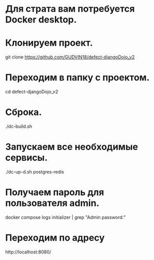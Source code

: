 # Для страта вам потребуется Docker desktop.

# Клонируем проект.
git clone https://github.com/GUDVIN18/defect-djangoDojo_v2

# Переходим в папку с проектом.
cd defect-djangoDojo_v2

# Сброка.
./dc-build.sh
# Запускаем все необходимые сервисы.
./dc-up-d.sh postgres-redis

# Получаем пароль для пользователя admin.
docker compose logs initializer | grep "Admin password:"

# Переходим по адресу 
http://localhost:8080/

